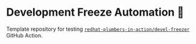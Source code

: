 # Development Freeze Automation 🎃

Template repository for testing [`redhat-plumbers-in-action/devel-freezer`](https://github.com/redhat-plumbers-in-action/devel-freezer) GitHub Action.
